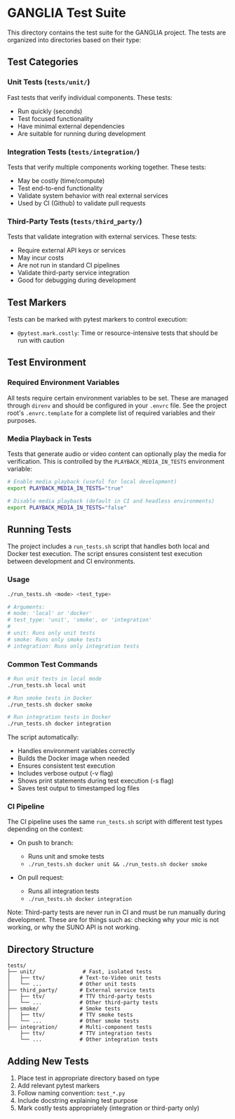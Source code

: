 # GANGLIA Test Suite

This directory contains the test suite for the GANGLIA project. The tests are organized into directories based on their type:

## Test Categories

### Unit Tests (`tests/unit/`)
Fast tests that verify individual components. These tests:
- Run quickly (seconds)
- Test focused functionality
- Have minimal external dependencies
- Are suitable for running during development

### Integration Tests (`tests/integration/`)
Tests that verify multiple components working together. These tests:
- May be costly (time/compute)
- Test end-to-end functionality
- Validate system behavior with real external services
- Used by CI (Github) to validate pull requests

### Third-Party Tests (`tests/third_party/`)
Tests that validate integration with external services. These tests:
- Require external API keys or services
- May incur costs
- Are not run in standard CI pipelines
- Validate third-party service integration
- Good for debugging during development

## Test Markers

Tests can be marked with pytest markers to control execution:

- `@pytest.mark.costly`: Time or resource-intensive tests that should be run with caution

## Test Environment

### Required Environment Variables
All tests require certain environment variables to be set. These are managed through `direnv` and should be configured in your `.envrc` file. See the project root's `.envrc.template` for a complete list of required variables and their purposes.

### Media Playback in Tests
Tests that generate audio or video content can optionally play the media for verification. This is controlled by the `PLAYBACK_MEDIA_IN_TESTS` environment variable:

```bash
# Enable media playback (useful for local development)
export PLAYBACK_MEDIA_IN_TESTS="true"

# Disable media playback (default in CI and headless environments)
export PLAYBACK_MEDIA_IN_TESTS="false"
```

## Running Tests

The project includes a `run_tests.sh` script that handles both local and Docker test execution. The script ensures consistent test execution between development and CI environments.

### Usage
```bash
./run_tests.sh <mode> <test_type>

# Arguments:
# mode: 'local' or 'docker'
# test_type: 'unit', 'smoke', or 'integration'
#
# unit: Runs only unit tests
# smoke: Runs only smoke tests
# integration: Runs only integration tests
```

### Common Test Commands

```bash
# Run unit tests in local mode
./run_tests.sh local unit

# Run smoke tests in Docker
./run_tests.sh docker smoke

# Run integration tests in Docker
./run_tests.sh docker integration
```

The script automatically:
- Handles environment variables correctly
- Builds the Docker image when needed
- Ensures consistent test execution
- Includes verbose output (-v flag)
- Shows print statements during test execution (-s flag)
- Saves test output to timestamped log files

### CI Pipeline
The CI pipeline uses the same `run_tests.sh` script with different test types depending on the context:

- On push to branch:
  - Runs unit and smoke tests
  - `./run_tests.sh docker unit && ./run_tests.sh docker smoke`

- On pull request:
  - Runs all integration tests
  - `./run_tests.sh docker integration`

Note: Third-party tests are never run in CI and must be run manually during development.
      These are for things such as: checking why your mic is not working, or why the SUNO API is not working.

## Directory Structure
```
tests/
├── unit/               # Fast, isolated tests
│   ├── ttv/           # Text-to-Video unit tests
│   └── ...            # Other unit tests
├── third_party/       # External service tests
│   ├── ttv/           # TTV third-party tests
│   └── ...            # Other third-party tests
├── smoke/             # Smoke tests
│   ├── ttv/           # TTV smoke tests
│   └── ...            # Other smoke tests
├── integration/       # Multi-component tests
    ├── ttv/           # TTV integration tests
    └── ...            # Other integration tests
```

## Adding New Tests

1. Place test in appropriate directory based on type
2. Add relevant pytest markers
3. Follow naming convention: `test_*.py`
4. Include docstring explaining test purpose
5. Mark costly tests appropriately (integration or third-party only)